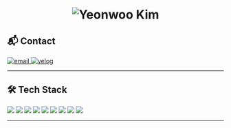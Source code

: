 <h1 align="center">
  <img src="https://img.shields.io/badge/Yeonwoo%20Kim-000000?style=flat&logo=github&logoColor=white" alt="Yeonwoo Kim" />
</h1>


## 📬 Contact

<p align="left">
  <a href="mailto:ppuri05@naver.com" target="_blank">
    <img src="https://img.shields.io/badge/email-%23EA4335.svg?style=flat-square&logo=gmail&logoColor=white" alt="email"/>
  </a>
  <a href="https://velog.io/@man506828/posts" target="_blank">
    <img src="https://img.shields.io/badge/Velog-20C997?style=flat-square&logo=velog&logoColor=white" alt="velog"/>
  </a>
</p>

---

## 🛠 Tech Stack

<p align="left">
  <img src="https://img.shields.io/badge/Python-3776AB?style=flat-square&logo=python&logoColor=white" />
  <img src="https://img.shields.io/badge/HTML5-E34F26?style=flat-square&logo=html5&logoColor=white" />
  <img src="https://img.shields.io/badge/CSS3-1572B6?style=flat-square&logo=css3&logoColor=white" />
  <img src="https://img.shields.io/badge/JavaScript-F7DF1E?style=flat-square&logo=javascript&logoColor=black" />
  <img src="https://img.shields.io/badge/React-61DAFB?style=flat-square&logo=react&logoColor=black" />
  <img src="https://img.shields.io/badge/Java-007396?style=flat-square&logo=java&logoColor=white" />
  <img src="https://img.shields.io/badge/Node.js-339933?style=flat-square&logo=node.js&logoColor=white" />
  <img src="https://img.shields.io/badge/MySQL-4479A1?style=flat-square&logo=mysql&logoColor=white" />
  <img src="https://img.shields.io/badge/MongoDB-47A248?style=flat-square&logo=mongodb&logoColor=white" />
</p>

---
